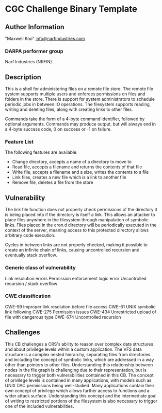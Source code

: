 # CGC Challenge Binary Template

## Author Information

"Maxwell Koo" <info@narfindustries.com>

### DARPA performer group

Narf Industries (NRFIN)

## Description

This is a shell for administering files on a remote file store. The remote file
system supports multiple users and enforces permissions on files and folders in
the store. There is support for system administrators to schedule periodic jobs
in between IO operations. The filesystem supports reading, writing and deleting
files, along with creating links to other files.

Commands take the form of a 4-byte command identifier, followed by optional
arguments. Commands may produce output, but will always end in a 4-byte success
code, 0 on success or -1 on failure.

### Feature List

The following features are available:
 - Change directory, accepts a name of a directory to move to
 - Read file, accepts a filename and returns the contents of that file
 - Write file, accepts a filename and a size, writes the contents to a file
 - Link files, creates a new file which is a link to another file
 - Remove file, deletes a file from the store

## Vulnerability

The link file function does not properly check permissions of the directory it
is being placed into if the directory is itself a link. This allows an attacker
to place files anywhere in the filesystem through manipulation of symbolic
links. Files placed in the cron.d directory will be periodically executed in the
context of the server, meaning access to this protected directory allows
arbitrary code execution.

Cycles in between links are not properly checked, making it possible to create
an infinite chain of links, causing uncontrolled recursion and eventually stack
overflow.

### Generic class of vulnerability

Link resolution errors
Permission enforcement logic error
Uncontrolled recursion / stack overflow

### CWE classification

CWE-59 Improper link resolution before file access
CWE-61 UNIX symbolic link following
CWE-275 Permission issues
CWE-434 Unrestricted upload of file with dangerous type
CWE-674 Uncontrolled recursion

## Challenges

This CB challenges a CRS's ability to reason over complex data structures and
about privilege levels within a custom application. The VFS data structure is a
complex nested hierarchy, separating files from directories and including the
concept of symbolic links, which are addressed in a way other than pointers to
other files. Understanding this relationship between nodes in the file graph is
challenging due to their representation, but is necessary to trigger both
vulnerabilities contained in this CB. The concept of privilege levels is
contained in many applications, with models such as UNIX DAC permissions being
well-studied. Many applications contain their own concept of privilege which
allows further access to functions and a wider attack surface. Understanding
this concept and the intermediate goal of writing to restricted portions of the
filesystem is also necessary to trigger one of the included vulnerabilities.

